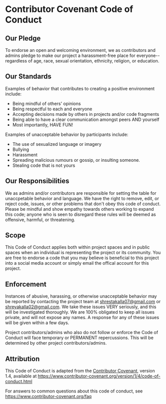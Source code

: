 # Contributor Covenant Code of Conduct

## Our Pledge

To endorse an open and welcoming environment, we as
contributors and admins pledge to make our project
a harassment-free place for everyone--regardless of age, race, sexual orientation,
ethnicity, religion, or education.

## Our Standards

Examples of behavior that contributes to creating a positive environment
include:

* Being mindful of others' opinions
* Being respectful to each and everyone
* Accepting decisions made by others in projects and/or code fragments
* Being able to have a clear communication amongst peers AND yourself
* Most importantly, HAVE FUN!

Examples of unacceptable behavior by participants include:

* The use of sexualized language or imagery
* Bullying
* Harassment
* Spreading malicious rumours or gossip, or insulting someone.
* Stealing code that is not yours 

## Our Responsibilities

We as admins and/or contributors are responsible for setting the table for 
unaccpetable behavior and language. We have the right to remove, edit, or reject 
code, issues, or other problems that don't obey this code of conduct.
Please be mindful and show empathy towards others working to expand this code;
anyone who is seen to disregard these rules will be deemed as offensive, harmful, or threatening.

## Scope

This Code of Conduct applies both within project spaces and in public spaces
when an individual is representing the project or its community. You are free to 
endorse a code that you may believe is beneficial to this project into a social media account
or simply email the offical account for this project.

## Enforcement

Instances of abusive, harassing, or otherwise unacceptable behavior may be
reported by contacting the project team at shrestakalla07@gmail.com or shreyakalla02@gmail.com. We take 
these issues VERY seriously, and this will be investigated thoroughly. We are 100% obligated to keep all issues
private, and will not expose any names. A response for any of these issues will be given within a few days. 

Project contributors/admins who also do not follow or enforce the Code of Conduct will face
temporary or PERMANENT repercussions. This will be determined by other project contributors/admins. 

## Attribution

This Code of Conduct is adapted from the [Contributor Covenant][homepage], version 1.4,
available at https://www.contributor-covenant.org/version/1/4/code-of-conduct.html

[homepage]: https://www.contributor-covenant.org

For answers to common questions about this code of conduct, see
https://www.contributor-covenant.org/faq
